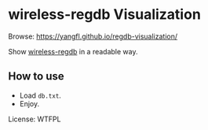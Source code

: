 # wireless-regdb Visualization

Browse: https://yangfl.github.io/regdb-visualization/

Show [wireless-regdb](https://git.kernel.org/pub/scm/linux/kernel/git/sforshee/wireless-regdb.git/tree/db.txt) in a readable way.

## How to use

* Load `db.txt`.
* Enjoy.

License: WTFPL
